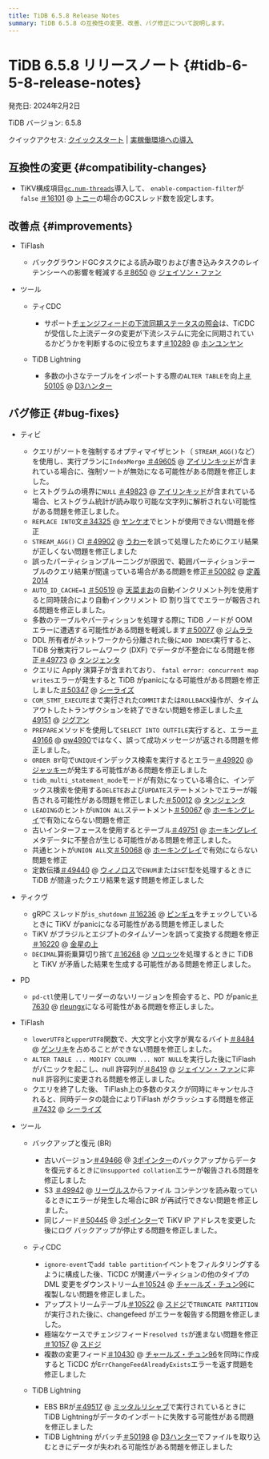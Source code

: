 ```yaml
---
title: TiDB 6.5.8 Release Notes
summary: TiDB 6.5.8 の互換性の変更、改善、バグ修正について説明します。
---
```


# TiDB 6.5.8 リリースノート {#tidb-6-5-8-release-notes}

発売日: 2024年2月2日

TiDB バージョン: 6.5.8

クイックアクセス: [クイックスタート](https://docs.pingcap.com/tidb/v6.5/quick-start-with-tidb) | [実稼働環境への導入](https://docs.pingcap.com/tidb/v6.5/production-deployment-using-tiup)

## 互換性の変更 {#compatibility-changes}

-   TiKV構成項目[`gc.num-threads`](https://docs.pingcap.com/tidb/v6.5/tikv-configuration-file#num-threads-new-in-v658)導入して、 `enable-compaction-filter`が`false` [＃16101](https://github.com/tikv/tikv/issues/16101) @ [トニー](https://github.com/tonyxuqqi)の場合のGCスレッド数を設定します。

## 改善点 {#improvements}

-   TiFlash

    -   バックグラウンドGCタスクによる読み取りおよび書き込みタスクのレイテンシーへの影響を軽減する[＃8650](https://github.com/pingcap/tiflash/issues/8650) @ [ジェイソン・ファン](https://github.com/JaySon-Huang)

-   ツール

    -   ティCDC

        -   サポート[チェンジフィードの下流同期ステータスの照会](https://docs.pingcap.com/tidb/v6.5/ticdc-open-api-v2#query-whether-a-specific-replication-task-is-completed)は、TiCDC が受信した上流データの変更が下流システムに完全に同期されているかどうかを判断するのに役立ちます[＃10289](https://github.com/pingcap/tiflow/issues/10289) @ [ホンユンヤン](https://github.com/hongyunyan)

    -   TiDB Lightning

        -   多数の小さなテーブルをインポートする際の`ALTER TABLE`を向上[＃50105](https://github.com/pingcap/tidb/issues/50105) @ [D3ハンター](https://github.com/D3Hunter)

## バグ修正 {#bug-fixes}

-   ティビ

    -   クエリがソートを強制するオプティマイザヒント（ `STREAM_AGG()`など）を使用し、実行プランに`IndexMerge` [＃49605](https://github.com/pingcap/tidb/issues/49605) @ [アイリンキッド](https://github.com/AilinKid)が含まれている場合に、強制ソートが無効になる可能性がある問題を修正しました。
    -   ヒストグラムの境界に`NULL` [＃49823](https://github.com/pingcap/tidb/issues/49823) @ [アイリンキッド](https://github.com/AilinKid)が含まれている場合、ヒストグラム統計が読み取り可能な文字列に解析されない可能性がある問題を修正しました。
    -   `REPLACE INTO`文[＃34325](https://github.com/pingcap/tidb/issues/34325) @ [ヤンケオ](https://github.com/YangKeao)でヒントが使用できない問題を修正
    -   `STREAM_AGG()` CI [＃49902](https://github.com/pingcap/tidb/issues/49902) @ [うわー](https://github.com/wshwsh12)を誤って処理したためにクエリ結果が正しくない問題を修正しました
    -   誤ったパーティションプルーニングが原因で、範囲パーティションテーブルのクエリ結果が間違っている場合がある問題を修正[＃50082](https://github.com/pingcap/tidb/issues/50082) @ [定義2014](https://github.com/Defined2014)
    -   `AUTO_ID_CACHE=1` [＃50519](https://github.com/pingcap/tidb/issues/50519) @ [天菜まお](https://github.com/tiancaiamao)の自動インクリメント列を使用すると同時競合により自動インクリメント ID 割り当てでエラーが報告される問題を修正しました。
    -   多数のテーブルやパーティションを処理する際に TiDB ノードが OOM エラーに遭遇する可能性がある問題を軽減します[＃50077](https://github.com/pingcap/tidb/issues/50077) @ [ジムララ](https://github.com/zimulala)
    -   DDL 所有者がネットワークから分離された後に`ADD INDEX`実行すると、TiDB 分散実行フレームワーク (DXF) でデータが不整合になる問題を修正[＃49773](https://github.com/pingcap/tidb/issues/49773) @ [タンジェンタ](https://github.com/tangenta)
    -   クエリに Apply 演算子が含まれており、 `fatal error: concurrent map writes`エラーが発生すると TiDB がpanicになる可能性がある問題を修正しました[＃50347](https://github.com/pingcap/tidb/issues/50347) @ [シーライズ](https://github.com/SeaRise)
    -   `COM_STMT_EXECUTE`まで実行された`COMMIT`または`ROLLBACK`操作が、タイムアウトしたトランザクションを終了できない問題を修正しました[＃49151](https://github.com/pingcap/tidb/issues/49151) @ [ジグアン](https://github.com/zyguan)
    -   `PREPARE`メソッドを使用して`SELECT INTO OUTFILE`実行すると、エラー[＃49166](https://github.com/pingcap/tidb/issues/49166) @ [qw4990](https://github.com/qw4990)ではなく、誤って成功メッセージが返される問題を修正しました。
    -   `ORDER BY`句で`UNIQUE`インデックス検索を実行するとエラー[＃49920](https://github.com/pingcap/tidb/issues/49920) @ [ジャッキー](https://github.com/jackysp)が発生する可能性がある問題を修正しました
    -   `tidb_multi_statement_mode`モードが有効になっている場合に、インデックス検索を使用する`DELETE`および`UPDATE`ステートメントでエラーが報告される可能性がある問題を修正しました[＃50012](https://github.com/pingcap/tidb/issues/50012) @ [タンジェンタ](https://github.com/tangenta)
    -   `LEADING`のヒントが`UNION ALL`ステートメント[＃50067](https://github.com/pingcap/tidb/issues/50067) @ [ホーキングレイ](https://github.com/hawkingrei)で有効にならない問題を修正
    -   古いインターフェースを使用するとテーブル[＃49751](https://github.com/pingcap/tidb/issues/49751) @ [ホーキングレイ](https://github.com/hawkingrei)メタデータに不整合が生じる可能性がある問題を修正しました。
    -   共通ヒントが`UNION ALL`文[＃50068](https://github.com/pingcap/tidb/issues/50068) @ [ホーキングレイ](https://github.com/hawkingrei)で有効にならない問題を修正
    -   定数伝播[＃49440](https://github.com/pingcap/tidb/issues/49440) @ [ウィノロス](https://github.com/winoros)で`ENUM`または`SET`型を処理するときに TiDB が間違ったクエリ結果を返す問題を修正しました

-   ティクヴ

    -   gRPC スレッドが`is_shutdown` [＃16236](https://github.com/tikv/tikv/issues/16236) @ [ピンギュ](https://github.com/pingyu)をチェックしているときに TiKV がpanicになる可能性がある問題を修正しました
    -   TiKV がブラジルとエジプトのタイムゾーンを誤って変換する問題を修正[＃16220](https://github.com/tikv/tikv/issues/16220) @ [金星の上](https://github.com/overvenus)
    -   `DECIMAL`算術乗算切り捨て[＃16268](https://github.com/tikv/tikv/issues/16268) @ [ソロッツ](https://github.com/solotzg)を処理するときに TiDB と TiKV が矛盾した結果を生成する可能性がある問題を修正しました。

-   PD

    -   `pd-ctl`使用してリーダーのないリージョンを照会すると、PD がpanic[＃7630](https://github.com/tikv/pd/issues/7630) @ [rleungx](https://github.com/rleungx)になる可能性がある問題を修正しました。

-   TiFlash

    -   `lowerUTF8`と`upperUTF8`関数で、大文字と小文字が異なるバイト[＃8484](https://github.com/pingcap/tiflash/issues/8484) @ [ゲンリキ](https://github.com/gengliqi)を占めることができない問題を修正しました。
    -   `ALTER TABLE ... MODIFY COLUMN ... NOT NULL`を実行した後にTiFlash がパニックを起こし、null 許容列が[＃8419](https://github.com/pingcap/tiflash/issues/8419) @ [ジェイソン・ファン](https://github.com/JaySon-Huang)に非 null 許容列に変更される問題を修正しました。
    -   クエリを終了した後、 TiFlash上の多数のタスクが同時にキャンセルされると、同時データの競合によりTiFlash がクラッシュする問題を修正[＃7432](https://github.com/pingcap/tiflash/issues/7432) @ [シーライズ](https://github.com/SeaRise)

-   ツール

    -   バックアップと復元 (BR)

        -   古いバージョン[＃49466](https://github.com/pingcap/tidb/issues/49466) @ [3ポインター](https://github.com/3pointer)のバックアップからデータを復元するときに`Unsupported collation`エラーが報告される問題を修正しました
        -   S3 [＃49942](https://github.com/pingcap/tidb/issues/49942) @ [リーヴルス](https://github.com/Leavrth)からファイル コンテンツを読み取っているときにエラーが発生した場合にBR が再試行できない問題を修正しました。
        -   同じノード[＃50445](https://github.com/pingcap/tidb/issues/50445) @ [3ポインター](https://github.com/3pointer)で TiKV IP アドレスを変更した後にログ バックアップが停止する問題を修正しました。

    -   ティCDC

        -   `ignore-event`で`add table partition`イベントをフィルタリングするように構成した後、TiCDC が関連パーティションの他のタイプの DML 変更をダウンストリーム[＃10524](https://github.com/pingcap/tiflow/issues/10524) @ [チャールズ・チュン96](https://github.com/CharlesCheung96)に複製しない問題を修正しました。
        -   アップストリームテーブル[＃10522](https://github.com/pingcap/tiflow/issues/10522) @ [スドジ](https://github.com/sdojjy)で`TRUNCATE PARTITION`が実行された後に、changefeed がエラーを報告する問題を修正しました。
        -   極端なケースでチェンジフィード`resolved ts`が進まない問題を修正[＃10157](https://github.com/pingcap/tiflow/issues/10157) @ [スドジ](https://github.com/sdojjy)
        -   複数の変更フィード[＃10430](https://github.com/pingcap/tiflow/issues/10430) @ [チャールズ・チュン96](https://github.com/CharlesCheung96)を同時に作成すると TiCDC が`ErrChangeFeedAlreadyExists`エラーを返す問題を修正しました

    -   TiDB Lightning

        -   EBS BRが[＃49517](https://github.com/pingcap/tidb/issues/49517) @ [ミッタルリシャブ](https://github.com/mittalrishabh)で実行されているときにTiDB Lightningがデータのインポートに失敗する可能性がある問題を修正しました
        -   TiDB Lightning がバッチ[＃50198](https://github.com/pingcap/tidb/issues/50198) @ [D3ハンター](https://github.com/D3Hunter)でファイルを取り込むときにデータが失われる可能性がある問題を修正しました
